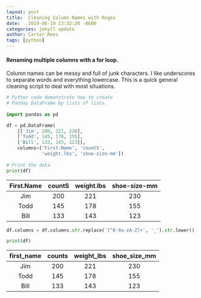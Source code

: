 ```yaml
---
layout: post
title:  Cleaning Column Names with Regex
date:   2019-06-19 13:32:20 -0600
categories: jekyll update
author: Carter Rees
tags: [python]
---
```


#### Renaming multiple columns with a for loop.

Column names can be messy and full of junk characters. I like underscores to separate words
and everything lowercase.
This is a quick general cleaning script to deal with most situations.


```python
# Python code demonstrate how to create  
# Pandas DataFrame by lists of lists. 
  
import pandas as pd

df = pd.DataFrame(
    [['Jim', 200, 221, 230], 
    ['Todd', 145, 178, 155], 
    ['Bill', 133, 143, 123]],
    columns=['First.Name', 'countS', 
             'weight.lbs', 'shoe-size-mm'])
  
# Print the data 
print(df)
```
<!-- make sure you put a line break before any table code otherwise it won't render on page -->

First.Name     | countS          | weight.lbs     | shoe-size-mm
:------------: | :-------------: | :------------: | :------------:
Jim            | 200             | 221            | 230
Todd           | 145             | 178            | 155
Bill           | 133             | 143            | 123


```python
df.columns = df.columns.str.replace('[^0-9a-zA-Z]+', '_').str.lower()

print(df)
```

first_name     | counts           | weight_lbs     | shoe_size_mm
:------------: | :-------------: | :------------: | :------------:
Jim            | 200             | 221            | 230
Todd           | 145             | 178            | 155
Bill           | 133             | 143            | 123
